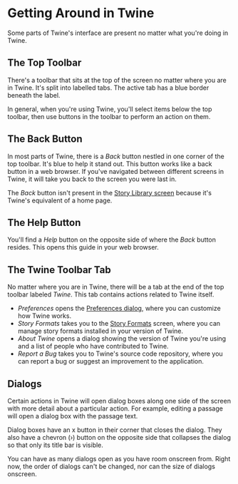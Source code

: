 # Getting Around in Twine

Some parts of Twine's interface are present no matter what you're doing in
Twine.

## The Top Toolbar

There's a toolbar that sits at the top of the screen no matter where you are in
Twine. It's split into labelled tabs. The active tab has a blue border beneath
the label.

In general, when you're using Twine, you'll select items below the top toolbar,
then use buttons in the toolbar to perform an action on them.

## The Back Button

In most parts of Twine, there is a _Back_ button nestled in one corner of the
top toolbar. It's blue to help it stand out. This button works like a back
button in a web browser. If you've navigated between different screens in Twine,
it will take you back to the screen you were last in.

The _Back_ button isn't present in the [Story Library screen](../story-library)
because it's Twine's equivalent of a home page.

## The Help Button

You'll find a _Help_ button on the opposite side of where the _Back_ button
resides. This opens this guide in your web browser.

## The Twine Toolbar Tab

No matter where you are in Twine, there will be a tab at the end of the top
toolbar labeled _Twine_. This tab contains actions related to Twine itself.

- _Preferences_ opens the [Preferences dialog](../preferences), where you can
  customize how Twine works.
- _Story Formats_ takes you to the [Story Formats](../story-formats) screen,
  where you can manage story formats installed in your version of Twine.
- _About Twine_ opens a dialog showing the version of Twine you're using and a
  list of people who have contributed to Twine.
- _Report a Bug_ takes you to Twine's source code repository, where you can
  report a bug or suggest an improvement to the application.

## Dialogs

Certain actions in Twine will open dialog boxes along one side of the screen
with more detail about a particular action. For example, editing a passage will
open a dialog box with the passage text.

Dialog boxes have an x button in their corner that closes the dialog. They also
have a chevron (›) button on the opposite side that collapses the dialog so that
only its title bar is visible.

You can have as many dialogs open as you have room onscreen from. Right now, the
order of dialogs can't be changed, nor can the size of dialogs onscreen.